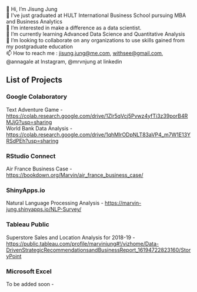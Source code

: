 👋 Hi, I’m Jisung Jung <br>
🏫 I've just graduated at HULT International Business School pursuing MBA and Business Analytics <br>
👀 I’m interested in make a difference as a data scientist. <br>
🌱 I’m currently learning Advanced Data Science and Quantitative Analysis <br>
💞️ I’m looking to collaborate on any organizations to use skills gained from my postgraduate education <br>
📫 How to reach me : jisung.jung@me.com, withsee@gmail.com, @annagale at Instagram, @mrvnjung at linkedin <br>

## List of Projects <br>
### Google Colaboratory <br>
  Text Adventure Game - https://colab.research.google.com/drive/1Zlr5qVcj5Pvwz4yfTi3z39porB4RMJjG?usp=sharing <br>
  World Bank Data Analysis - https://colab.research.google.com/drive/1qhMlrODpNLT83aVP4_m7W1E13YRSdPEh?usp=sharing <br>  

### RStudio Connect <br>
  Air France Business Case - https://bookdown.org/Marvin/air_france_business_case/ <br>

### ShinyApps.io <br>
  Natural Language Processing Analysis - https://marvin-jung.shinyapps.io/NLP-Survey/ <br>

### Tableau Public <br>
  Superstore Sales and Location Analysis for 2018-19 - https://public.tableau.com/profile/marvinjung#!/vizhome/Data-DrivenStrategicRecommendationsandBusinessReport_16194722823160/StoryPoint <br>

### Microsoft Excel <br>
  To be added soon - <br>

 
